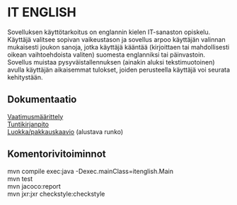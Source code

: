 # IT ENGLISH

Sovelluksen käyttötarkoitus on englannin kielen IT-sanaston opiskelu. Käyttäjä valitsee sopivan vaikeustason ja sovellus arpoo käyttäjän valinnan mukaisesti joukon sanoja, jotka käyttäjä kääntää (kirjoittaen tai mahdollisesti oikean vaihtoehdoista valiten) suomesta englanniksi tai päinvastoin. Sovellus muistaa pysyväistallennuksen (ainakin aluksi tekstimuotoinen) avulla käyttäjän aikaisemmat tulokset, joiden perusteella käyttäjä voi seurata kehitystään.

## Dokumentaatio

[Vaatimusmäärittely](https://github.com/tietotuomas/ot-harjoitustyo/blob/master/dokumentaatio/vaatimusmaarittely.md)  
[Tuntikirjanpito](https://github.com/tietotuomas/ot-harjoitustyo/blob/master/dokumentaatio/tuntikirjanpito.md)  
[Luokka/pakkauskaavio](https://github.com/tietotuomas/ot-harjoitustyo/blob/master/dokumentaatio/arkkitehtuuri.md) (alustava runko)

## Komentorivitoiminnot

mvn compile exec:java -Dexec.mainClass=itenglish.Main  
mvn test  
mvn jacoco:report  
mvn jxr:jxr checkstyle:checkstyle  
